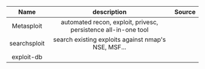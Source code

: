 |     Name     |                          description                           | Source |
|:------------:|:--------------------------------------------------------------:|:------:|
|  Metasploit  | automated recon, exploit, privesc, persistence all-in-one tool |        |
| searchsploit |      search existing exploits against nmap's NSE, MSF...       |        |
|  exploit-db  |                                                                |        |
